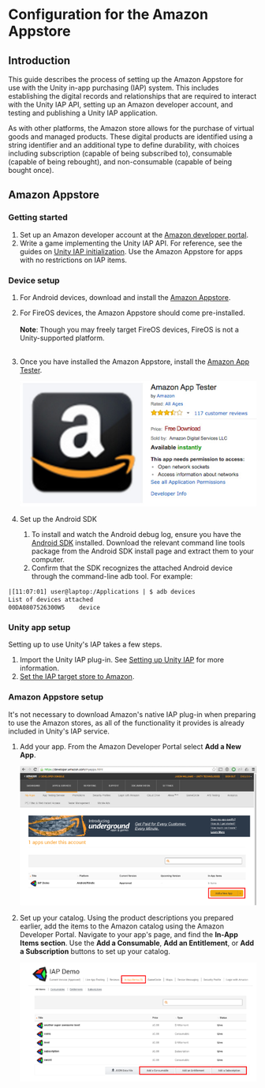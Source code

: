 # Configuration for the Amazon Appstore

## Introduction

This guide describes the process of setting up the Amazon Appstore for use with the Unity in-app purchasing (IAP) system. This includes establishing the digital records and relationships that are required to interact with the Unity IAP API, setting up an Amazon developer account, and testing and publishing a Unity IAP application. 

As with other platforms, the Amazon store allows for the purchase of virtual goods and managed products. These digital products are identified using a string identifier and an additional type to define durability, with choices including subscription (capable of being subscribed to), consumable (capable of being rebought), and non-consumable (capable of being bought once).

## Amazon Appstore

### Getting started

1. Set up an Amazon developer account at the [Amazon developer portal](https://developer.amazon.com/).
1. Write a game implementing the Unity IAP API. For reference, see the guides on [Unity IAP initialization](../../SetupIAP/Overview.md). Use the Amazon Appstore for apps with no restrictions on IAP items.

### Device setup

1. For Android devices, download and install the [Amazon Appstore](https://www.amazon.com/appstore_android_app).
2. For FireOS devices, the Amazon Appstore should come pre-installed.<br/><br/>**Note**: Though you may freely target FireOS devices, FireOS is not a Unity-supported platform.<br/><br/>
3. Once you have installed the Amazon Appstore, install the [Amazon App Tester](http://www.amazon.com/Amazon-App-Tester/dp/B00BN3YZM2/).

    ![](images/AmazonConfiguration-AmazonAppTester.png) 
1. Set up the Android SDK
    1. To install and watch the Android debug log, ensure you have the [Android SDK](https://developer.android.com/studio/install.html) installed. Download the relevant command line tools package from the Android SDK install page and extract them to your computer.
    1. Confirm that the SDK recognizes the attached Android device through the command-line adb tool. For example:
    
````
|[11:07:01] user@laptop:/Applications | $ adb devices
List of devices attached
00DA0807526300W5	device
````

### Unity app setup

Setting up to use Unity's IAP takes a few steps.

1. Import the Unity IAP plug-in. See [Setting up Unity IAP](../../SetupIAP/Overview.md) for more information.
1. [Set the IAP target store to Amazon](../../SetupIAP/StoreSelector.md).

### Amazon Appstore setup

It's not necessary to download Amazon's native IAP plug-in when preparing to use the Amazon stores, as all of the functionality it provides is already included in Unity's IAP service.

1. Add your app. From the Amazon Developer Portal select __Add a New App__.

    ![](images/AmazonConfiguration-AddNewApp.png)

1. Set up your catalog. Using the product descriptions you prepared earlier, add the items to the Amazon catalog using the Amazon Developer Portal. Navigate to your app's page, and find the __In-App Items section__. Use the __Add a Consumable__, __Add an Entitlement__, or __Add a Subscription__ buttons to set up your catalog.

    ![](images/AmazonConfiguration-SetUpCatalog.png)



